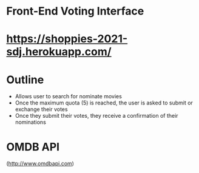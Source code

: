 # Front-End Voting Interface
# https://shoppies-2021-sdj.herokuapp.com/

# Outline
- Allows user to search for nominate movies
- Once the maximum quota (5) is reached, the user is asked to submit or exchange their votes
- Once they submit their votes, they receive a confirmation of their nominations
# OMDB API  
(http://www.omdbapi.com) 
